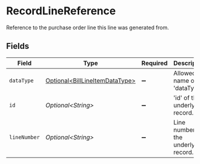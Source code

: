 # RecordLineReference

Reference to the purchase order line this line was generated from.


## Fields

| Field                                                                          | Type                                                                           | Required                                                                       | Description                                                                    |
| ------------------------------------------------------------------------------ | ------------------------------------------------------------------------------ | ------------------------------------------------------------------------------ | ------------------------------------------------------------------------------ |
| `dataType`                                                                     | [Optional\<BillLineItemDataType>](../../models/shared/BillLineItemDataType.md) | :heavy_minus_sign:                                                             | Allowed name of the 'dataType'.                                                |
| `id`                                                                           | *Optional\<String>*                                                            | :heavy_minus_sign:                                                             | 'id' of the underlying record.                                                 |
| `lineNumber`                                                                   | *Optional\<String>*                                                            | :heavy_minus_sign:                                                             | Line number of the underlying record.                                          |